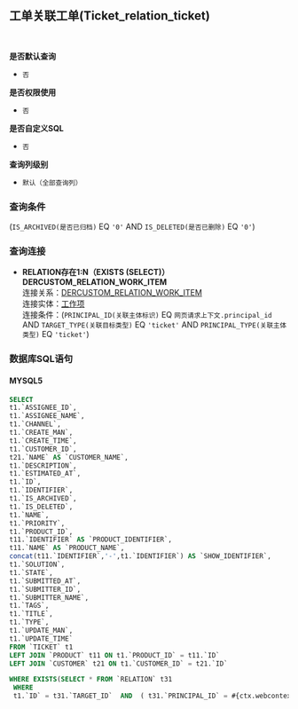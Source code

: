 ## 工单关联工单(Ticket_relation_ticket) <!-- {docsify-ignore-all} -->



<br>
<p class="panel-title"><b>是否默认查询</b></p>

* `否`

<p class="panel-title"><b>是否权限使用</b></p>

* `否`

<p class="panel-title"><b>是否自定义SQL</b></p>

* `否`

<p class="panel-title"><b>查询列级别</b></p>

* `默认（全部查询列）`



### 查询条件

(`IS_ARCHIVED(是否已归档)` EQ `'0'` AND `IS_DELETED(是否已删除)` EQ `'0'`)



### 查询连接
* **RELATION存在1:N（EXISTS (SELECT)）DERCUSTOM_RELATION_WORK_ITEM**<br>
连接关系：[DERCUSTOM_RELATION_WORK_ITEM](der/DERCUSTOM_RELATION_WORK_ITEM)<br>
连接实体：[工作项](module/ProjMgmt/Work_item)<br>
连接条件：(`PRINCIPAL_ID(关联主体标识)` EQ `网页请求上下文.principal_id` AND `TARGET_TYPE(关联目标类型)` EQ `'ticket'` AND `PRINCIPAL_TYPE(关联主体类型)` EQ `'ticket'`)<br>


### 数据库SQL语句

#### MYSQL5

```sql
SELECT
t1.`ASSIGNEE_ID`,
t1.`ASSIGNEE_NAME`,
t1.`CHANNEL`,
t1.`CREATE_MAN`,
t1.`CREATE_TIME`,
t1.`CUSTOMER_ID`,
t21.`NAME` AS `CUSTOMER_NAME`,
t1.`DESCRIPTION`,
t1.`ESTIMATED_AT`,
t1.`ID`,
t1.`IDENTIFIER`,
t1.`IS_ARCHIVED`,
t1.`IS_DELETED`,
t1.`NAME`,
t1.`PRIORITY`,
t1.`PRODUCT_ID`,
t11.`IDENTIFIER` AS `PRODUCT_IDENTIFIER`,
t11.`NAME` AS `PRODUCT_NAME`,
concat(t11.`IDENTIFIER`,'-',t1.`IDENTIFIER`) AS `SHOW_IDENTIFIER`,
t1.`SOLUTION`,
t1.`STATE`,
t1.`SUBMITTED_AT`,
t1.`SUBMITTER_ID`,
t1.`SUBMITTER_NAME`,
t1.`TAGS`,
t1.`TITLE`,
t1.`TYPE`,
t1.`UPDATE_MAN`,
t1.`UPDATE_TIME`
FROM `TICKET` t1 
LEFT JOIN `PRODUCT` t11 ON t1.`PRODUCT_ID` = t11.`ID` 
LEFT JOIN `CUSTOMER` t21 ON t1.`CUSTOMER_ID` = t21.`ID` 

WHERE EXISTS(SELECT * FROM `RELATION` t31 
 WHERE 
 t1.`ID` = t31.`TARGET_ID`  AND  ( t31.`PRINCIPAL_ID` = #{ctx.webcontext.principal_id}  AND  t31.`TARGET_TYPE` = 'ticket'  AND  t31.`PRINCIPAL_TYPE` = 'ticket' ) ) AND ( t1.`IS_ARCHIVED` = 0  AND  t1.`IS_DELETED` = 0 )
```
